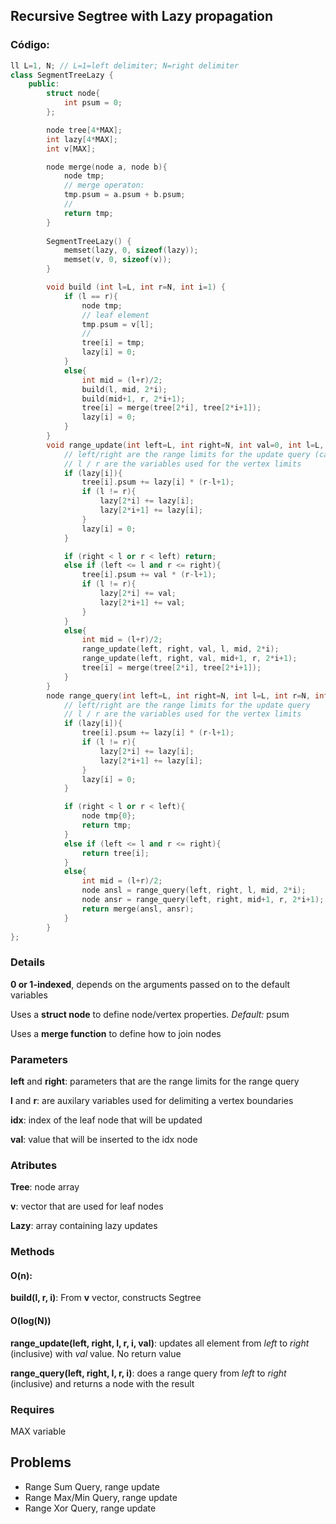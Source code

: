 ## Recursive Segtree with Lazy propagation

### Código:

```cpp
ll L=1, N; // L=1=left delimiter; N=right delimiter
class SegmentTreeLazy {
    public:
        struct node{
            int psum = 0;
        };

        node tree[4*MAX];
        int lazy[4*MAX];
        int v[MAX];

        node merge(node a, node b){
            node tmp;
            // merge operaton:
            tmp.psum = a.psum + b.psum;
            //
            return tmp;
        }
        
        SegmentTreeLazy() {
            memset(lazy, 0, sizeof(lazy));
            memset(v, 0, sizeof(v));
        }

        void build (int l=L, int r=N, int i=1) {
            if (l == r){
                node tmp;
                // leaf element
                tmp.psum = v[l];
                //
                tree[i] = tmp;
                lazy[i] = 0;
            }
            else{
                int mid = (l+r)/2;
                build(l, mid, 2*i);
                build(mid+1, r, 2*i+1);
                tree[i] = merge(tree[2*i], tree[2*i+1]);
                lazy[i] = 0;
            }
        }
        void range_update(int left=L, int right=N, int val=0, int l=L, int r=N, int i=1){
            // left/right are the range limits for the update query (can be chosen)
            // l / r are the variables used for the vertex limits
            if (lazy[i]){
                tree[i].psum += lazy[i] * (r-l+1);
                if (l != r){
                    lazy[2*i] += lazy[i];
                    lazy[2*i+1] += lazy[i];
                }
                lazy[i] = 0;
            }

            if (right < l or r < left) return;
            else if (left <= l and r <= right){
                tree[i].psum += val * (r-l+1);
                if (l != r){
                    lazy[2*i] += val;
                    lazy[2*i+1] += val;
                }
            }
            else{
                int mid = (l+r)/2;
                range_update(left, right, val, l, mid, 2*i);
                range_update(left, right, val, mid+1, r, 2*i+1);
                tree[i] = merge(tree[2*i], tree[2*i+1]);
            }
        }
        node range_query(int left=L, int right=N, int l=L, int r=N, int i=1){
            // left/right are the range limits for the update query
            // l / r are the variables used for the vertex limits
            if (lazy[i]){
                tree[i].psum += lazy[i] * (r-l+1);
                if (l != r){
                    lazy[2*i] += lazy[i];
                    lazy[2*i+1] += lazy[i];
                }
                lazy[i] = 0;
            }

            if (right < l or r < left){
                node tmp{0};
                return tmp;
            }
            else if (left <= l and r <= right){
                return tree[i];
            }
            else{
                int mid = (l+r)/2;
                node ansl = range_query(left, right, l, mid, 2*i);
                node ansr = range_query(left, right, mid+1, r, 2*i+1);
                return merge(ansl, ansr);
            }
        }
};
```

### Details

**0 or 1-indexed**, depends on the arguments passed on to the default variables 


Uses a **struct node** to define node/vertex properties. *Default:* psum 


Uses a **merge function** to define how to join nodes 


### Parameters

**left** and **right**: parameters that are the range limits for the range query 


**l** and **r**: are auxilary variables used for delimiting a vertex boundaries 


**idx**: index of the leaf node that will be updated 


**val**: value that will be inserted to the idx node 


### Atributes

**Tree**: node array 


**v**: vector that are used for leaf nodes 


**Lazy**: array containing lazy updates

### Methods

#### O(n):

**build(l, r, i)**: From **v** vector, constructs Segtree 

#### O(log(N))

**range_update(left, right, l, r, i, val)**: updates all element from *left* to *right* (inclusive) with *val* value. No return value 


**range_query(left, right, l, r, i)**: does a range query from *left* to *right* (inclusive) and returns a node with the result 

### Requires

MAX variable 

## Problems

- Range Sum Query, range update
- Range Max/Min Query, range update
- Range Xor Query, range update